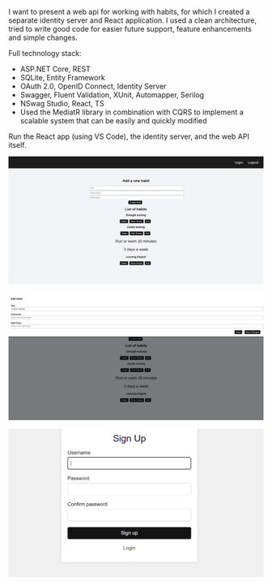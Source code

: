 I want to present a web api for working with habits, for which I created a separate identity server and React application. I used a clean architecture, tried to write good code for easier future support, feature enhancements and simple changes.  

Full technology stack: 
- ASP.NET Core, REST
- SQLite, Entity Framework
- OAuth 2.0, OpenID Connect, Identity Server
- Swagger, Fluent Validation, XUnit, Automapper, Serilog
- NSwag Studio, React, TS 
- Used the MediatR library in combination with CQRS to implement a scalable system that can be easily and quickly modified

Run the React app (using VS Code), the identity server, and the web API itself.


![Main](https://github.com/FiJlv/HabitTracker/blob/master/Screenshots/1.png)


![Edit habit](https://github.com/FiJlv/HabitTracker/blob/master/Screenshots/2.png)


![Registration](https://github.com/FiJlv/HabitTracker/blob/master/Screenshots/3.png)